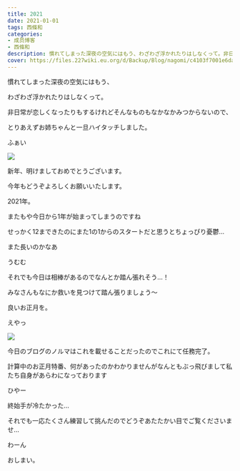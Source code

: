 ```yaml
---
title: 2021
date: 2021-01-01
tags: 西條和
categories: 
- 成员博客
- 西條和
description: 慣れてしまった深夜の空気にはもう、わざわざ浮かれたりはしなくって。非日常が恋しくなったりもするけれどそんなものもなか...
cover: https://files.227wiki.eu.org/d/Backup/Blog/nagomi/c4103f7001e6da7e61350b8fef87e.jpg 
---
```























慣れてしまった深夜の空気にはもう、




わざわざ浮かれたりはしなくって。













非日常が恋しくなったりもするけれどそんなものもなかなかみつからないので、



















とりあえずお姉ちゃんと一旦ハイタッチしました。





















ふぁい





![](https://files.227wiki.eu.org/d/Backup/Blog/nagomi/c4103f7001e6da7e61350b8fef87e.jpg)








新年、明けましておめでとうございます。


今年もどうぞよろしくお願いいたします。


















2021年。















またもや今日から1年が始まってしまうのですね









せっかく12まできたのにまた1の1からのスタートだと思うとちょっぴり憂鬱…














また長いのかなあ


















うむむ

















それでも今日は相棒があるのでなんとか踏ん張れそう…！












みなさんもなにか救いを見つけて踏ん張りましょう〜














良いお正月を。



















えやっ

![](https://files.227wiki.eu.org/d/Backup/Blog/nagomi/c4103f7001e6da7e61350b8fef87e-01.jpg)











今日のブログのノルマはこれを載せることだったのでこれにて任務完了。








計算中のお正月特番、何があったのかわかりませんがなんともぶっ飛びまして私たち自身があらわになっております
















ひやー

















終始手が冷たかった…

















それでも一応たくさん練習して挑んだのでどうぞあたたかい目でご覧くださいませ…

















わーん


















おしまい。


